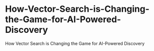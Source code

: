 # How-Vector-Search-is-Changing-the-Game-for-AI-Powered-Discovery
How Vector Search is Changing the Game for AI-Powered Discovery

